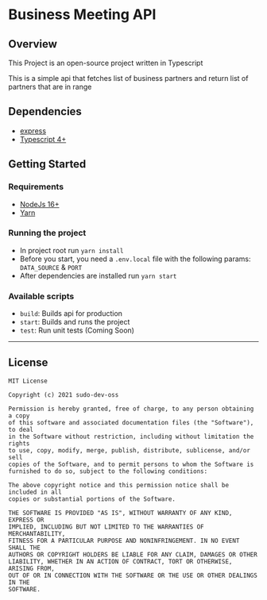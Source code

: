 # Business Meeting API

## Overview

This Project is an open-source project written in Typescript

This is a simple api that fetches list of business partners and return list of partners that are in range

## Dependencies

- [express](https://github.com/expressjs/express)
- [Typescript 4+](https://www.typescriptlang.org/)

## Getting Started

### Requirements

- [NodeJs 16+](https://nodejs.org/en/)
- [Yarn](https://yarnpkg.com/)

### Running the project

- In project root run ``` yarn install ```
- Before you start, you need a ``` .env.local ``` file with the following params: ``` DATA_SOURCE ``` & ``` PORT ```
- After dependencies are installed run ``` yarn start ```

### Available scripts

- ``` build ```: Builds api for production
- ``` start ```: Builds and runs the project
- ``` test ```: Run unit tests (Coming Soon)

---

## License

``` text
MIT License

Copyright (c) 2021 sudo-dev-oss

Permission is hereby granted, free of charge, to any person obtaining a copy
of this software and associated documentation files (the "Software"), to deal
in the Software without restriction, including without limitation the rights
to use, copy, modify, merge, publish, distribute, sublicense, and/or sell
copies of the Software, and to permit persons to whom the Software is
furnished to do so, subject to the following conditions:

The above copyright notice and this permission notice shall be included in all
copies or substantial portions of the Software.

THE SOFTWARE IS PROVIDED "AS IS", WITHOUT WARRANTY OF ANY KIND, EXPRESS OR
IMPLIED, INCLUDING BUT NOT LIMITED TO THE WARRANTIES OF MERCHANTABILITY,
FITNESS FOR A PARTICULAR PURPOSE AND NONINFRINGEMENT. IN NO EVENT SHALL THE
AUTHORS OR COPYRIGHT HOLDERS BE LIABLE FOR ANY CLAIM, DAMAGES OR OTHER
LIABILITY, WHETHER IN AN ACTION OF CONTRACT, TORT OR OTHERWISE, ARISING FROM,
OUT OF OR IN CONNECTION WITH THE SOFTWARE OR THE USE OR OTHER DEALINGS IN THE
SOFTWARE.
```